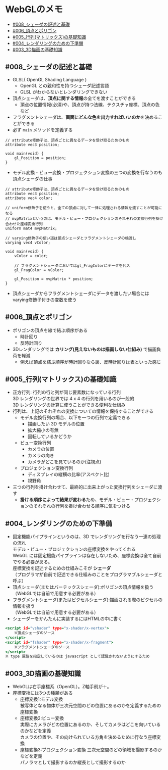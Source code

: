 # WebGLのメモ

- [#008_シェーダの記述と基礎](#008_シェーダの記述と基礎)
- [#006_頂点とポリゴン](#006_頂点とポリゴン)
- [#005_行列(マトリックス)の基礎知識](#005_行列(マトリックス)の基礎知識)
- [#004_レンダリングのための下準備](#004_レンダリングのための下準備)
- [#003_3D描画の基礎知識](#003_3D描画の基礎知識)

## #008_シェーダの記述と基礎

- GLSL( OpenGL Shading Language )
  - OpenGL との親和性を持つシェーダ記述言語
  - GLSL がわからないとレンダリングできない
- 頂点シェーダは、**頂点に関する情報**の全てを渡すことができる
  - 頂点の位置情報(必須)や、頂点が持つ法線、テクスチャ座標、頂点の色など
- フラグメントシェーダは、**画面にどんな色を出力すればいいのか**を決めることができる
- 必ず `main` メソッドを定義する

```頂点シェーダサンプルこのままではつかえない
// attribute修飾子は、頂点ごとに異なるデータを受け取るためのもの
attribute vec3 position;

void main(void) {
    gl_Position = position;
}
```

- モデル変換・ビュー変換・プロジェクション変換の三つの変換を行なうのも頂点シェーダの仕事

```
// attribute修飾子は、頂点ごとに異なるデータを受け取るためのもの
attribute vec3 position;
attribute vec4 color;

// uniform修飾子を使うと、全ての頂点に対して一律に処理される情報を渡すことが可能になる
// mvpMatrixというのは、モデル・ビュー・プロジェクションのそれぞれの変換行列を掛け合わせた座標変換行列
uniform mat4 mvpMatrix;

// varying修飾子の使い道は頂点シェーダとフラグメントシェーダの橋渡し
varying vec4 vColor;

void main(void) {
    vColor = color;
    
    // フラグメントシェーダにおいてはgl_FragColorにデータを代入
    gl_FragColor = vColor;
    
    gl_Position = mvpMatrix * position;
}
```

- 頂点シェーダからフラグメントシェーダにデータを渡したい場合にはvarying修飾子付きの変数を使う

## #006_頂点とポリゴン

- ポリゴンの頂点を線で結ぶ順序がある
  - 時計回り
  - 反時計回り
- 3Dレンダリングでは **カリング(見えないものは描画しない仕組み)** で描画負荷を軽減
  - 例えば頂点を結ぶ順序が時計回りなら裏、反時計回りは表といった感じ

## #005_行列(マトリックス)の基礎知識

- 正方行列: 行列の行と列が同じ要素数になっている行列  
  3D レンダリングの世界では 4 x 4 の行列を用いるのが一般的  
  3D レンダリングの計算に使うことができる便利な仕組み
- 行列は、上記のそれぞれの変換についての情報を保持することができる
  - モデル変換行列の場合、以下を一つの行列で定義できる
    - 描画したい 3D モデルの位置
    - 拡大縮小の有無
    - 回転しているかどうか
  - ビュー変換行列
    - カメラの位置
    - カメラの向き
    - カメラがどこを見ているのか(注視点)
  - プロジェクション変換行列
    - ディスプレイの縦横の比率(アスペクト比)
    - 視野角
- 三つの行列を掛け合わせて、最終的に出来上がった変換行列をシェーダに渡す
  - **掛ける順序によって結果が変わる**ため、モデル・ビュー・プロジェクションのそれぞれの行列を掛け合わせる順序に気をつける

## #004_レンダリングのための下準備
- 固定機能パイプラインというのは、3D でレンダリングを行なう一連の処理の流れ  
モデル・ビュー・プロジェクションの座標変換をやってくれる  
WebGL には固定機能パイプラインは存在しないため、座標変換は全て自前でやる必要がある。  
座標変換を記述するための仕組みこそが **シェーダ**  
（プログラマが自前で記述できる仕組みのことをプログラマブルシェーダと呼ぶ）
- 頂点シェーダ(またはバーテックスシェーダ):ポリゴンの頂点情報を扱う  
（WebGLでは自前で用意する必要がある）
- フラグメントシェーダ(またはピクセルシェーダ):描画される際のピクセルの情報を扱う  
（WebGLでは自前で用意する必要がある）
- シェーダーをかんたんに実装するにはHTMLの中に書く

``` sample.html
<script id="vshader" type="x-shader/x-vertex">
    ※頂点シェーダのソース
</script>
<script id="fshader" type="x-shader/x-fragment">
    ※フラグメントシェーダのソース
</script>
※ type 属性を指定しているのは javascript として認識されないようにするため
```

## #003_3D描画の基礎知識
- WebGLは右手座標系（OpenGL）。Z軸手前が＋。
- 座標変換には3つの種類がある
  - 座標変換1:モデル変換  
被写体となる物体が三次元空間のどの位置にあるのかを定義するための座標変換
  - 座標変換2:ビュー変換  
実際にカメラがどの位置にあるのか、そしてカメラはどこを向いているのかなどを定義  
カメラの位置や、その向けられている方角を決めるために行なう座標変換  
  - 座標変換3:プロジェクション変換
三次元空間のどの領域を撮影するのかなどを定義  
パノラマとして撮影するのか縦長として撮影するのか
